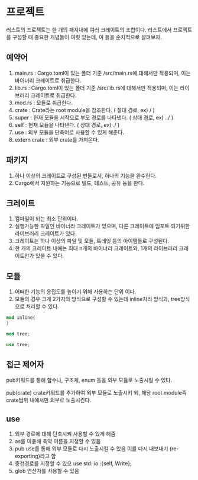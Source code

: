 # 프로젝트

러스트의 프로젝트는 한 개의 패지내에 여러 크레이트의 조합이다.
러스트에서 프로젝트를 구성할 때 중요한 개념들이 여럿 있는데, 이 들을 순차적으로 살펴보자.

## 예약어

1. main.rs : Cargo.toml이 있는 폴더 기준 /src/main.rs에 대해서만 적용되며, 이는 바이너리 크레이트로 취급한다.
2. lib.rs : Cargo.toml이 있는 폴더 기준 /src/lib.rs에 대해서만 적용되며, 이는 라이브러리 크레이트로 취급한다.
3. mod.rs : 모듈로 취급한다.
4. crate : Crate라는 root module을 참조한다. ( 절대 경로, ex) / )
5. super : 현재 모듈을 시작으로 부모 경로를 나타낸다. ( 상대 경로, ex) ../ )
6. self : 현재 모듈을 나타낸다. ( 상대 경로, ex) ./ )
7. use : 외부 모듈을 단축어로 사용할 수 있게 해준다.
8. extern crate : 외부 crate를 가져온다.

## 패키지

1. 하나 이상의 크레이트로 구성된 번들로서, 하나의 기능을 완수한다.
2. Cargo에서 지원하는 기능으로 빌드, 테스트, 공유 등을 한다.

## 크레이트

1. 컴파일이 되는 최소 단위이다.
2. 실행가능한 파일인 바이너리 크레이트가 있으며, 다른 크레이트에 임포트 되기위한 라이브러리 크레이트가 있다.
3. 크레이트는 하나 이상의 파일 및 모듈, 트레잇 등의 아이템들로 구성된다.
4. 한 개의 크레이트 내에는 최대 n개의 바이너리 크레이트와, 1개의 라이브러리 크레이트만가 있을 수 있다.

## 모듈

1. 어떠한 기능의 응집도를 높이기 위해 사용하는 단위 이다.
2. 모듈의 경우 크게 2가지의 방식으로 구성할 수 있는데 inline처리 방식과, tree방식으로 처리할 수 있다.
```rust
mod inline{ 
}

mod tree;

use tree;
```

## 접근 제어자

pub키워드를 통해 함수나, 구조체, enum 등을 외부 모듈로 노출시킬 수 있다.

pub(crate) crate키워드를 추가하여 외부 모듈로 노출시키 되, 해당 root module즉 crate범위 내에서만 외부로 노출시킨다.

## use

1. 외부 경로에 대해 단축시켜 사용할 수 있게 해줌
2. as를 이용해 축약 이름을 지정할 수 있음
3. pub use를 통해 외부 모듈로 다시 노출시킬 수 있음 이를 다시 내보내기 (re-exporting)라고 함
4. 중첩경로를 지정할 수 있으 use std::io::{self, Write};
5. glob 연산자를 사용할 수 있음